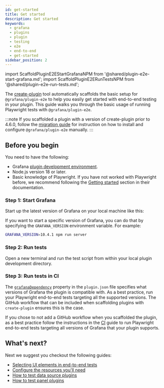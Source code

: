 ```yaml
---
id: get-started
title: Get started
description: Get started
keywords:
  - grafana
  - plugins
  - plugin
  - testing
  - e2e
  - end-to-end
  - get-started
sidebar_position: 2
---
```


import ScaffoldPluginE2EStartGrafanaNPM from '@shared/plugin-e2e-start-grafana.md';
import ScaffoldPluginE2ERunTestsNPM from '@shared/plugin-e2e-run-tests.md';

The [create-plugin](https://www.npmjs.com/package/@grafana/create-plugin?activeTab=readme) tool automatically scaffolds the basic setup for `@grafana/plugin-e2e` to help you easily get started with end-to-end testing in your plugin. This guide walks you through the basic usage of running Playwright tests with `@grafana/plugin-e2e`.

:::note
If you scaffolded a plugin with a version of create-plugin prior to 4.6.0, follow the [migration guide](./migrate-from-grafana-e2e.md) for instruction on how to install and configure `@grafana/plugin-e2e` manually.
:::

## Before you begin

You need to have the following:

- Grafana [plugin development environment](/get-started/set-up-development-environment).
- Node.js version 18 or later.
- Basic knowledge of Playwright. If you have not worked with Playwright before, we recommend following the [Getting started](https://playwright.dev/docs/intro) section in their documentation.

### Step 1: Start Grafana

Start up the latest version of Grafana on your local machine like this:

<ScaffoldPluginE2EStartGrafanaNPM />

If you want to start a specific version of Grafana, you can do that by specifying the `GRAFANA_VERSION` environment variable. For example:

```bash
GRAFANA_VERSION=10.4.1 npm run server
```

### Step 2: Run tests

Open a new terminal and run the test script from within your local plugin development directory.

<ScaffoldPluginE2ERunTestsNPM />

### Step 3: Run tests in CI

The [`grafanaDependency`](../reference/metadata.md#dependencies) property in the `plugin.json` file specifies what versions of Grafana the plugin is compatible with. As a best practice, run your Playwright end-to-end tests targeting all the supported versions. The GitHub workflow that can be included when scaffolding plugins with `create-plugin` ensures this is the case.

If you chose to not add a GitHub workflow when you scaffolded the plugin, as a best practice follow the instructions in the [CI](./ci.md) guide to run Playwright end-to-end tests targeting all versions of Grafana that your plugin supports.

## What's next?

Next we suggest you checkout the following guides:

- [Selecting UI elements in end-to-end tests](./selecting-ui-elements.md)
- [Configure the resources you'll need](./setup-resources.md)
- [How to test data source plugins](./test-a-data-source-plugin/index.md)
- [How to test panel plugins](./test-a-panel-plugin.md)
